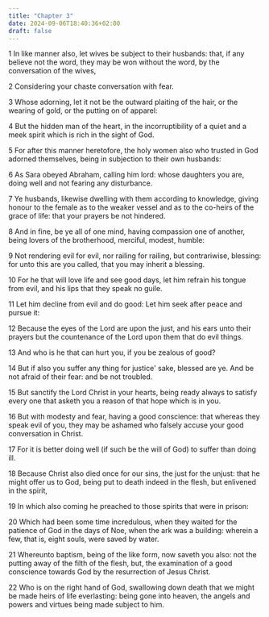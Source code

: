 ```yaml
---
title: "Chapter 3"
date: 2024-09-06T18:40:36+02:00
draft: false
---
```




1 In like manner also, let wives be subject to their husbands: that, if any believe not the word, they may be won without the word, by the conversation of the wives,

2 Considering your chaste conversation with fear.

3 Whose adorning, let it not be the outward plaiting of the hair, or the wearing of gold, or the putting on of apparel:

4 But the hidden man of the heart, in the incorruptibility of a quiet and a meek spirit which is rich in the sight of God.

5 For after this manner heretofore, the holy women also who trusted in God adorned themselves, being in subjection to their own husbands:

6 As Sara obeyed Abraham, calling him lord: whose daughters you are, doing well and not fearing any disturbance.

7 Ye husbands, likewise dwelling with them according to knowledge, giving honour to the female as to the weaker vessel and as to the co-heirs of the grace of life: that your prayers be not hindered.

8 And in fine, be ye all of one mind, having compassion one of another, being lovers of the brotherhood, merciful, modest, humble:

9 Not rendering evil for evil, nor railing for railing, but contrariwise, blessing: for unto this are you called, that you may inherit a blessing.

10 For he that will love life and see good days, let him refrain his tongue from evil, and his lips that they speak no guile.

11 Let him decline from evil and do good: Let him seek after peace and pursue it:

12 Because the eyes of the Lord are upon the just, and his ears unto their prayers but the countenance of the Lord upon them that do evil things.

13 And who is he that can hurt you, if you be zealous of good?

14 But if also you suffer any thing for justice' sake, blessed are ye. And be not afraid of their fear: and be not troubled.

15 But sanctify the Lord Christ in your hearts, being ready always to satisfy every one that asketh you a reason of that hope which is in you.

16 But with modesty and fear, having a good conscience: that whereas they speak evil of you, they may be ashamed who falsely accuse your good conversation in Christ.

17 For it is better doing well (if such be the will of God) to suffer than doing ill.

18 Because Christ also died once for our sins, the just for the unjust: that he might offer us to God, being put to death indeed in the flesh, but enlivened in the spirit,

19 In which also coming he preached to those spirits that were in prison:

20 Which had been some time incredulous, when they waited for the patience of God in the days of Noe, when the ark was a building: wherein a few, that is, eight souls, were saved by water.

21 Whereunto baptism, being of the like form, now saveth you also: not the putting away of the filth of the flesh, but, the examination of a good conscience towards God by the resurrection of Jesus Christ.

22 Who is on the right hand of God, swallowing down death that we might be made heirs of life everlasting: being gone into heaven, the angels and powers and virtues being made subject to him.


